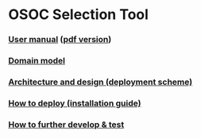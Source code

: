 # OSOC Selection Tool

### [User manual](info/user_manual.md) ([pdf version](info/user_manual.pdf))
### [Domain model](info/user_manual.md#7-description-of-the-main-product-elements)
### [Architecture and design (deployment scheme)](info/user_manual.md#6-architecture-and-design)
### [How to deploy (installation guide)](info/user_manual.md#4-installation-guide)
### [How to further develop & test](info/user_manual.md#5-how-to-further-develop--test)
